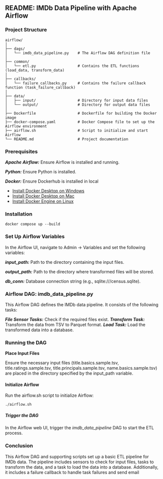 ## README: IMDb Data Pipeline with Apache Airflow

### Project Structure
```
airflow/
│
├── dags/
│   └── imdb_data_pipeline.py    # The Airflow DAG definition file
│
├── common/
│   └── etl.py                   # Contains the ETL functions (load_data, transform_data)
│
├── callbacks/
│   └── failure_callbacks.py     # Contains the failure callback function (task_failure_callback)
│
├── data/
│   ├── input/                   # Directory for input data files
│   └── output/                  # Directory for output data files
│
├── Dockerfile                   # Dockerfile for building the Docker image
├── docker-compose.yaml          # Docker Compose file to set up the Airflow environment
├── airflow.sh                   # Script to initialize and start Airflow
└── README.md                    # Project documentation
```
### Prerequisites
***Apache Airflow:*** Ensure Airflow is installed and running.

***Python:*** Ensure Python is installed.

***Docker:*** Ensure Dockerhub is installed in local
    
* [Install Docker Desktop on Windows](https://docs.docker.com/desktop/install/windows-install/)
* [Install Docker Desktop on Mac](https://docs.docker.com/desktop/install/mac-install/)
* [Install Docker Engine on Linux](https://docs.docker.com/desktop/install/linux-install/)


### Installation
```commandline
docker compose up --build
```
### Set Up Airflow Variables

In the Airflow UI, navigate to Admin -> Variables and set the following variables:

***input_path:*** Path to the directory containing the input files.

***output_path:*** Path to the directory where transformed files will be stored.

***db_conn:*** Database connection string (e.g., sqlite:///census.sqlite).


### Airflow DAG: imdb_data_pipeline.py

This Airflow DAG defines the IMDb data pipeline. It consists of the following tasks:

***File Sensor Tasks:*** Check if the required files exist.
***Transform Task:*** Transform the data from TSV to Parquet format.
***Load Task:*** Load the transformed data into a database.


### Running the DAG

**Place Input Files**

Ensure the necessary input files (title.basics.sample.tsv, title.ratings.sample.tsv, title.principals.sample.tsv, name.basics.sample.tsv) are placed in the directory specified by the input_path variable.

#### Initialize Airflow

Run the airflow.sh script to initialize Airflow:

`./airflow.sh`

##### Trigger the DAG

In the Airflow web UI, trigger the *imdb_data_pipeline* DAG to start the ETL process.

### Conclusion

This Airflow DAG and supporting scripts set up a basic ETL pipeline for IMDb data. The pipeline includes sensors to check for input files, tasks to transform the data, and a task to load the data into a database. Additionally, it includes a failure callback to handle task failures and send email 
